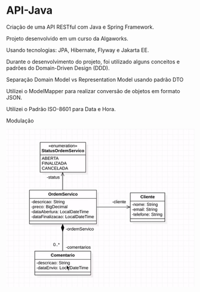 # API-Java
Criação de uma API RESTful com Java e Spring Framework.

Projeto desenvolvido em um curso da Algaworks. 

Usando tecnologias: JPA, Hibernate, Flyway e Jakarta EE.

Durante o desenvolvimento do projeto, foi utilizado alguns conceitos e padrões do Domain-Driven Design (DDD).

Separação Domain Model vs Representation Model usando padrão DTO

Utilizei o ModelMapper para realizar conversão de objetos em formato JSON.

Utilizei o Padrão ISO-8601 para Data e Hora.

Modulação

![imagem](Modulacao.PNG)
